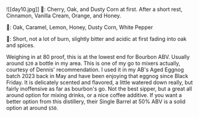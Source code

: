 ![[day10.jpg]]
👃: Cherry, Oak, and Dusty Corn at first. After a short rest, Cinnamon, Vanilla Cream, Orange, and Honey.

👅: Oak, Caramel, Lemon, Honey, Dusty Corn, White Pepper

🏁: Short, not a lot of burn, slightly bitter and acidic at first fading into oak and spices.

Weighing in at 80 proof, this is at the lowest end for Bourbon ABV.  Usually around `$20` a bottle in my area.  This is one of my go to mixers actually, courtesy of Dennis' recommendation.  I used it in my ⁠AB's Aged Eggnog batch 2023 back in May and have been enjoying that eggnog since Black Friday.  It is delicately scented and flavored, a little watered down really, but fairly inoffensive as far as bourbon's go.  Not the best sipper, but a great all around option for mixing drinks, or a nice coffee additive.  If you want a better option from this distillery, their Single Barrel at 50% ABV is a solid option at around `$50`. 

